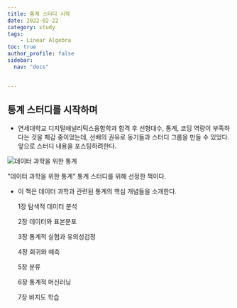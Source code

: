 ```yaml
---
title: 통계 스터디 시작
date: 2022-02-22
category: study
tags:
    - Linear Algebra
toc: true
author_profile: false
sidebar:
  nav: "docs"


---
```


## 통계 스터디를 시작하며

- 연세대학교 디지털애널리틱스융합학과 합격 후 선형대수, 통계, 코딩 역량이 부족하다는 것을 체감 중이었는데, 선배의 권유로 동기들과 스터디 그룹을 만들 수 있었다. 앞으로 스터디 내용을 포스팅하려한다. 

![데이터 과학을 위한 통계](../../assets/images/2022-02-22-LA1%20(copy)/XL)

"데이터 과학을 위한 통계" 통계 스터디를 위해 선정한 책이다.

- 이 책은 데이터 과학과 관련된 통계의 핵심 개념들을 소개한다.

  1장 탐색적 데이터 분석<br/>

  2장 데이터와 표본분포<br/>

  3장 통계적 실험과 유의성검정<br/>

  4장 회귀와 예측<br/>

  5장 분류<br/>

  6장 통계적 머신러닝<br/>
  
  7장 비지도 학습